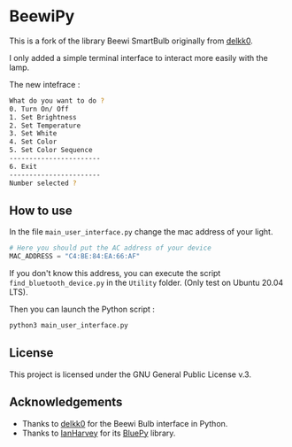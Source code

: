 # BeewiPy

This is a fork of the library Beewi SmartBulb originally from [delkk0](https://github.com/delkk0/BeewiPy).

I only added a simple terminal interface to interact more easily with the lamp.

The new intefrace :

```bash
What do you want to do ?
0. Turn On/ Off
1. Set Brightness
2. Set Temperature
3. Set White
4. Set Color
5. Set Color Sequence
-----------------------
6. Exit
-----------------------
Number selected ? 
```

## How to use

In the file `main_user_interface.py` change the mac address of your light.

```python
# Here you should put the AC address of your device
MAC_ADDRESS = "C4:BE:84:EA:66:AF"       
```

If you don't know this address, you can execute the script `find_bluetooth_device.py` in the `Utility` folder. (Only test on Ubuntu 20.04 LTS).

Then you can launch the Python script :
```bash
python3 main_user_interface.py
```

## License
This project is licensed under the GNU General Public License v.3.

## Acknowledgements
* Thanks to [delkk0](https://github.com/delkk0/BeewiPy) for the Beewi Bulb interface in Python.
* Thanks to [IanHarvey](https://github.com/IanHarvey) for its [BluePy](https://github.com/IanHarvey/bluepy) library.

